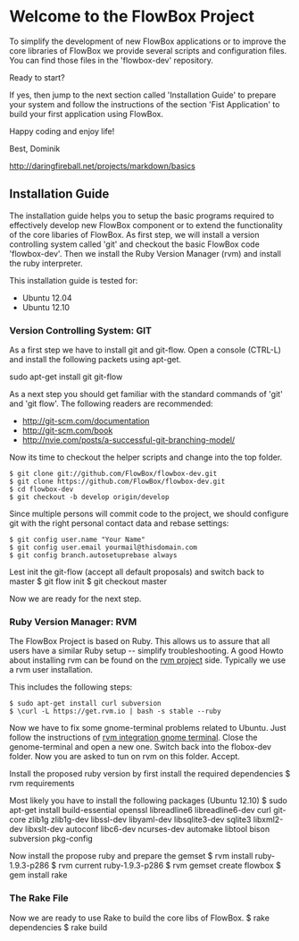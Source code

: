 # Welcome to the FlowBox Project

To simplify the development of new FlowBox applications or to improve
the core libraries of FlowBox we provide several scripts and configuration 
files. You can find those files in the 'flowbox-dev' repository. 

Ready to start? 

If yes, then jump to the next section called 'Installation Guide' to 
prepare your system and follow the instructions of the section 
'Fist Application' to build your first application using FlowBox.

Happy coding and enjoy life!

Best, 
Dominik

http://daringfireball.net/projects/markdown/basics

## Installation Guide

The installation guide helps you to setup the basic programs required 
to effectively develop new FlowBox component or to extend the functionality
of the core libaries of FlowBox. As first step, we will install a version 
controlling system called 'git' and checkout the basic FlowBox code 'flowbox-dev'. 
Then we install the Ruby Version Manager (rvm) and install the ruby 
interpreter.

This installation guide is tested for:

* Ubuntu 12.04
* Ubuntu 12.10

### Version Controlling System: GIT
As a first step we have to install git and git-flow. Open a console (CTRL-L) 
and install the following packets using apt-get.

  sudo apt-get install git git-flow

As a next step you should get familiar with the standard commands 
of 'git' and 'git flow'. The following readers are recommended:

* http://git-scm.com/documentation
* http://git-scm.com/book
* http://nvie.com/posts/a-successful-git-branching-model/

Now its time to checkout the helper scripts and change into the top folder.

    $ git clone git://github.com/FlowBox/flowbox-dev.git
    $ git clone https://github.com/FlowBox/flowbox-dev.git
    $ cd flowbox-dev
    $ git checkout -b develop origin/develop

Since multiple persons will commit code to the project, we should 
configure git with the right personal contact data and rebase settings:

    $ git config user.name "Your Name"
    $ git config user.email yourmail@thisdomain.com
    $ git config branch.autosetuprebase always

Lest init the git-flow (accept all default proposals) and switch back to master
    $ git flow init
    $ git checkout master

Now we are ready for the next step.

### Ruby Version Manager: RVM
The FlowBox Project is based on Ruby. This allows us to assure that all users 
have a similar Ruby setup -- simplify troubleshooting. A good Howto about 
installing rvm can be found on the [rvm project](http://https://rvm.io)
side. Typically we use a rvm user installation. 

This includes the following steps:

    $ sudo apt-get install curl subversion
    $ \curl -L https://get.rvm.io | bash -s stable --ruby 

Now we have to fix some gnome-terminal problems related to Ubuntu. Just follow 
the instructions of [rvm integration gnome terminal](https://rvm.io/integration/gnome-terminal/).
Close the genome-terminal and open a new one. Switch back into the flobox-dev
folder. Now you are asked to tun on rvm on this folder. Accept. 

Install the proposed ruby version by first install the required dependencies
    $ rvm requirements

Most likely you have to install the following packages (Ubuntu 12.10)
    $ sudo apt-get install build-essential openssl libreadline6 libreadline6-dev curl git-core zlib1g zlib1g-dev libssl-dev libyaml-dev libsqlite3-dev sqlite3 libxml2-dev libxslt-dev autoconf libc6-dev ncurses-dev automake libtool bison subversion pkg-config

Now install the propose ruby and prepare the gemset
    $ rvm install ruby-1.9.3-p286
    $ rvm current ruby-1.9.3-p286
    $ rvm gemset create flowbox
    $ gem install rake

### The Rake File
Now we are ready to use Rake to build the core libs of FlowBox. 
    $ rake dependencies
    $ rake build





